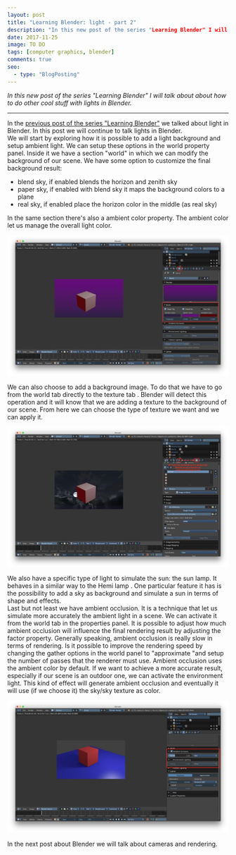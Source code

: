 ```yaml
---
layout: post
title: "Learning Blender: light - part 2"
description: "In this new post of the series "Learning Blender" I will talk about about how to do other cool stuff with lights in Blender."
date: 2017-11-25
image: TO DO
tags: [computer graphics, blender]
comments: true
seo:
  - type: "BlogPosting"
---
```


*In this new post of the series "Learning Blender" I will talk about about how to do other cool stuff with lights in Blender.*

---

In the [previous post of the series "Learning Blender"](TODO) we talked about light in Blender. In this post we 
will continue to talk lights in Blender.  
We will start by exploring how it is possible to add a light background and setup ambient light. We can setup these 
options in the world property panel. Inside it we have a section "world" in which we can modify the background of our
 scene. We have some option to customize the final background result:
 
 * blend sky, if enabled blends the horizon and zenith sky
 * paper sky, if enabled with blend sky it maps the background colors to a plane
 * real sky, if enabled place the horizon color in the middle (as real sky)
 
In the same section there's also a ambient color property. The ambient color let us manage the overall light color.

![blender background ambient color](/assets/images/posts/blender-background-ambient-color.jpg "blender background ambient color")

We can also choose to add a background image. To do that we have to go from the world tab directly to the texture tab
. Blender will detect this operation and it will know that we are adding a texture to the background of our scene. 
From here we can choose the type of texture we want and we can apply it.

![blender background texture](/assets/images/posts/blender-background-texture.jpg "blender background texture")

We also have a specific type of light to simulate the sun: the sun lamp. It behaves in a similar way to the Hemi lamp
. One particular feature it has is the possibility to add a sky as background and simulate a sun in terms of shape 
and effects.   
Last but not least we have ambient occlusion. It is a technique that let us simulate more accurately the ambient 
light in a scene. We can activate it from the world tab in the properties panel. It is possible to adjust how much 
ambient occlusion will influence the final rendering result by adjusting the factor property. Generally speaking, 
ambient occlusion is really slow in terms of rendering. Is it possible to improve the rendering speed by changing the
 gather options in the world panel to "approximate "and setup the number of passes that the renderer must use. 
 Ambient occlusion uses the ambient color by default. If we want to achieve a more accurate result, especially if 
 our scene is an outdoor one, we can activate the environment light. This kind of effect will generate ambient 
 occlusion and eventually it will use (if we choose it) the sky/sky texture as color.   

![blender ambient occlusion enviroment lighting](/assets/images/posts/blender-ambient-occlusion-enviroment-lighting.jpg "blender ambient occlusion enviroment lighting")

In the next post about Blender we will talk about cameras and rendering.